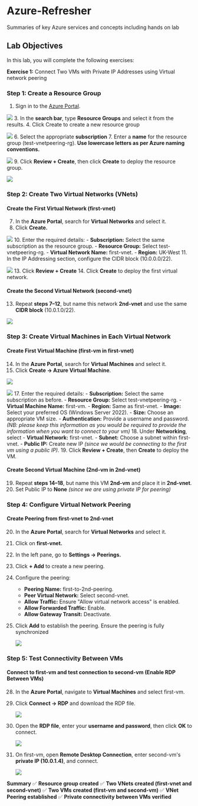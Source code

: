 # Azure-Refresher
Summaries of key Azure services and concepts including hands on lab

## **Lab Objectives**
In this lab, you will complete the following exercises:

**Exercise 1:** Connect Two VMs with Private IP Addresses using  Virtual network peering


### Step 1: Create a Resource Group
1.	Sign in to the [Azure Portal](https://portal.azure.com).

![](/Assets/1..png)
3. In the **search bar**, type **Resource Groups** and select it from the results.
4. Click Create to create a new resource group

![](/Assets/2..png)
6. Select the appropriate **subscription**
7. Enter a **name** for the resource group (test-vnetpeering-rg). **Use lowercase letters as per Azure naming conventions.**

![](/Assets/3..png)
9. Click **Review + Create**, then click **Create** to deploy the resource group.

![](/Assets/4..png)
### Step 2: Create Two Virtual Networks (VNets)
#### Create the First Virtual Network (first-vnet)
7. In the **Azure Portal**, search for **Virtual Networks** and select it.
8. Click **Create.**

![](/Assets/5..png)
10. Enter the required details:
    - **Subscription:** Select the same subscription as the resource group.
    - **Resource Group:** Select test-vnetpeering-rg.
    - **Virtual Network Name:** first-vnet.
    - **Region:** UK-West
11. In the IP Addressing section, configure the CIDR block (10.0.0.0/22).

![](/Assets/6..png)
13.	Click **Review + Create**
14.	Click **Create** to deploy the first virtual network.
#### Create the Second Virtual Network (second-vnet)
13. Repeat **steps 7–12**, but name this network **2nd-vnet** and use the same **CIDR block** (10.0.1.0/22).

![](/Assets/7..png)
### Step 3: Create Virtual Machines in Each Virtual Network
#### Create First Virtual Machine (first-vm in first-vnet)
14. In the **Azure Portal**, search for **Virtual Machines** and select it.
15. Click **Create → Azure Virtual Machine**.

![](/Assets/8..png)

![](/Assets/9..png)
17. Enter the required details:
    - **Subscription:** Select the same subscription as before.
    - **Resource Group:** Select test-vnetpeering-rg.
    - **Virtual Machine Name:** first-vm.
    - **Region:** Same as first-vnet.
    - **Image:** Select your preferred OS (Windows Server 2022).
    - **Size:** Choose an appropriate VM size.
    - **Authentication:** Provide a username and password. *(NB: please keep this information as you would be required to provide the information when you want to connect to your vm)*
18.	Under **Networking**, select
    - **Virtual Network:** first-vnet.
    - **Subnet:** Choose a subnet within first-vnet.
    - **Public IP:** Create new IP  *(since we would be connecting to the first vm using a public IP).*
19. Click **Review + Create**, then **Create** to deploy the VM.
#### Create Second Virtual Machine (2nd-vm in 2nd-vnet)
19. Repeat **steps 14–18**, but name this VM **2nd-vm** and place it in **2nd-vnet**.
20. Set Public IP to **None** *(since we are using private IP for peering)*

### Step 4: Configure Virtual Network Peering
#### Create Peering from first-vnet to 2nd-vnet
20. In the **Azure Portal**, search for **Virtual Networks** and select it.
21.	Click on **first-vnet.**
22.	In the left pane, go to **Settings → Peerings.**
23.	Click **+ Add** to create a new peering.
24.	Configure the peering:
    - **Peering Name:** first-to-2nd-peering.
    - **Peer Virtual Network:** Select second-vnet.
    - **Allow Traffic:** Ensure "Allow virtual network access" is enabled.
    - **Allow Forwarded Traffic:** Enable.
    - **Allow Gateway Transit:** Deactivate.
25.	Click **Add** to establish the peering. Ensure the peering is fully synchronized
  
   	![](/Assets/10..png)

### Step 5: Test Connectivity Between VMs
#### Connect to first-vm and test connection to second-vm (Enable RDP Between VMs)
28. In the **Azure Portal**, navigate to **Virtual Machines** and select first-vm.
29.	Click **Connect → RDP** and download the RDP file.
   
   	![](/Assets/11..png)
31. Open the **RDP file**, enter your **username and password**, then click **OK** to connect.
    
    ![](/Assets/12..png)
33.	On first-vm, open **Remote Desktop Connection**, enter second-vm's **private IP (10.0.1.4)**, and connect.
    
   	![](/Assets/13..png)


**Summary**
✅ **Resource group created**
✅ **Two VNets created (first-vnet and second-vnet)**
✅ **Two VMs created (first-vm and second-vm)**
✅ **VNet Peering established**
✅ **Private connectivity between VMs verified**


    




